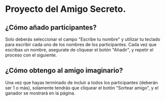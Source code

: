 # Proyecto del Amigo Secreto.

## ¿Cómo añado participantes?
Solo deberás seleccionar el campo "Escribe tu nombre" y utilizar tu teclado para escribir cada uno de los nombres de los participantes. Cada vez que escribas un nombre, asegurate de cliquear el botón "Añadir", y repetir el proceso con el siguiente.

## ¿Cómo obtengo al amigo imaginario?
Una vez que hayas terminado de incluír a todos los participantes (deberán ser 1 o más), solamente tendrás que cliquear el botón "Sortear amigo", y el ganador se mostrará en la página.
